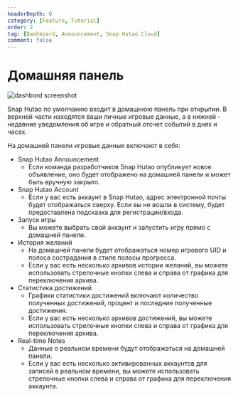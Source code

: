 ```yaml
---
headerDepth: 0
category: [Feature, Tutorial]
order: 2
tag: [Dashboard, Announcement, Snap Hutao Cloud]
comment: false
---
```


# Домашняя панель

![dashbord screenshot](https://img.alicdn.com/imgextra/i2/1797064093/O1CN01BV3VBz1g6dy4fyYJw_!!1797064093.png_.webp)

Snap Hutao по умолчанию входит в домашнюю панель при открытии. В верхней части находятся ваши личные игровые данные, а в нижней - недавние уведомления об игре и обратный отсчет событий в днях и часах.

На домашней панели игровые данные включают в себя:

- Snap Hutao Announcement
  - Если команда разработчиков Snap Hutao опубликует новое объявление, оно будет отображено на домашней панели и может быть вручную закрыто.
- Snap Hutao Account
  - Если у вас есть аккаунт в Snap Hutao, адрес электронной почты будет отображаться сверху. Если вы не вошли в систему, будет предоставлена подсказка для регистрации/входа.
- Запуск игры
  - Вы можете выбрать свой аккаунт и запустить игру прямо с домашней панели.
- История желаний
  - На домашней панели будет отображаться номер игрового UID и полоса сострадания в стиле полосы прогресса.
  - Если у вас есть несколько архивов истории желаний, вы можете использовать стрелочные кнопки слева и справа от графика для переключения архива.
- Статистика достижений
  - Графики статистики достижений включают количество полученных достижений, процент и последние полученные достижения.
  - Если у вас есть несколько архивов достижений, вы можете использовать стрелочные кнопки слева и справа от графика для переключения архива.
- Real-time Notes
  - Данные о реальном времени будут отображаться на домашней панели.
  - Если у вас есть несколько активированных аккаунтов для записей в реальном времени, вы можете использовать стрелочные кнопки слева и справа от графика для переключения аккаунта.
